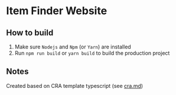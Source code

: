 # Item Finder Website

## How to build
1. Make sure `Nodejs` and `Npm` (or `Yarn`) are installed
1. Run `npm run build` or `yarn build` to build the production project

## Notes
Created based on CRA template typescript (see [cra.md](./documentation/cra.md))